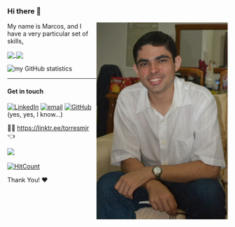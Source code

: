 ### Hi there 👋

<img width="300px" align="right" src="https://raw.githubusercontent.com/marcmam2/marcmam2/development/-4954486454201985516_121.jpg"/>

My name is Marcos, and I have a very particular set of skills[.](https://c.tenor.com/DATBw-bd_ZoAAAAC/taken-set.gif)

<a href="https://github.com/marcmam2/snaker">
 <img align="center" src="https://github-readme-stats.vercel.app/api/pin/?username=marcmam2&repo=snaker&theme=dark" />
</a>

<a href="https://github.com/marcmam2">
  <img align="center" src="https://github-readme-stats.vercel.app/api/top-langs/?username=marcmam2&theme=dark&hide_langs_below=1" />
</a>

<p align="left">
<img src="https://github-readme-stats.vercel.app/api?username=marcmam2&show_icons=true&theme=tokyonight" alt="my GitHub statistics" width="384"/>
</p>

---

#### Get in touch
[![LinkedIn](https://img.shields.io/badge/-LinkedIn-%230077B5?style=for-the-badge&logo=linkedin&logoColor=white)](https://www.linkedin.com/in/jrmarcos/)
[![email](https://img.shields.io/badge/-email-c14438?style=for-the-badge&logo=gmail&logoColor=white)](mailto:marcmam2@gmail.com)
[![GitHub](https://img.shields.io/badge/-Github-000?style=for-the-badge&logo=Github&logoColor=white)](https://github.com/marcmam2) (yes, yes, I know...)

:link::deciduous_tree: https://linktr.ee/torresmjr :point_left:

<img src="https://komarev.com/ghpvc/?username=marcmam2">

[![HitCount](https://hits.dwyl.com/marcmam2/marcmam2.svg?style=flat-square&show=unique)](http://hits.dwyl.com/marcmam2/marcmam2)

Thank You! :heart:

<!--
**marcmam2/marcmam2** is a ✨ _special_ ✨ repository because its `README.md` (this file) appears on your GitHub profile.

Here are some ideas to get you started:

- 🔭 I’m currently working on ...
- 🌱 I’m currently learning ...
- 👯 I’m looking to collaborate on ...
- 🤔 I’m looking for help with ...
- 💬 Ask me about ...
- 📫 How to reach me: ...
- 😄 Pronouns: ...
- ⚡ Fun fact: ...

cool emojis:

🎓 :mortar_board:
:octocat:
☕ :coffee:

| [<img src="https://" alt="alt text" width="32">](https://) | [<img src="https://" alt="alt text" width="30">](https://) | [<img src="https://" alt="alt text" height="32">](mailto:)
---|---|---

-->
